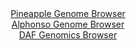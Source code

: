 <div id="Pineapple_Genome_Browser" align="center">
  <a href="https://igv.org/app/?sessionURL=blob:zZJdb5swGEb_i6VUm0T4DBCQqolkSVu1aaZkNFWrChljwBnYxHYgTZT_Pi_atJtOai42TeLCvDL4eY7PAbSYC8IoCIGtW65uWUADomTdEtZNhe9hjQUIc1gJrAGOc8wxRRiEB5BDIWG8uFNfllI2IjQMIpt.DWnBdOHosIZ7RmEndMRqY8yqCqaMQ8m4MEYctswgRdvvcAqbRldnO7prZFBCA1ZNyahgRoNpkXTqf8mvUVJgymqc1NtKklOAROVRGTM9h5.i1TJCCAtxi19vssvo9iZ6cCbx05U3forn16vYW10sSUGh3HJ86c7brGeP5mk8fxrux.t5z56u2js12ge7omxves7ni8muIRyLS8u3hs5w6Hi2wkNohnf_U3P1kDPby7JuZ4tiMRObGeQ71Tq21uvHqyhAZfxmcwccNVAxtFU.AFRyP7RMzTE9zbW9_o.lNdRMM1B8OCMgfH7RgOQQfVPbnw9AvjbKGiDwZnsSSAOMZ5iDsB.Ypm8Fge0O_IEZBNZRO4Atr_4e3Gm8CHzTjmzbS3JSSaV0lgjaCB1Sqrco14v9mTQHI6XS9P46mrTp0kNVid1mvcnR6GvnTv5AUwPq8NMVqqrvyfRPzHtPEF2m5.rGxp2rCJHpyFtV680jipZf_Gt_OiUPtvkmoIGqex6cnPEaSrVfTdTrT.NayAmkUg1aIkhKKiJfV4oj60Bo2Y4SFyBWMWUi4EX6wdRMzXLNj78FdY4vx.8-">Pineapple Genome Browser</a>
</div>
<div id="Alphonso_Genome_Browser" align="center">
  <a href="https://igv.org/app/?sessionURL=blob:zZRra9swFIb_i6BlA8eW7cSJDWG4zaW3dKVumkspRrZlR1SWHEmOk4b896llY19WaD5sDPRBOhzpvOfVI.3BBgtJOAMBcEy7Y9o2MIBc8SZCZUXxLSqxBEGOqMQGEDjHArMUg2APciQVmt7f6J0rpSoZWBZRVatErOCmdE1UolfOUCPNlJfWOacUJVwgxYW0zgTacIsUm1aDE1RVpq7tmh0rQwpZiFYrziS3KsyKuNHnxb9CcYEZL3Fc1lSRdwGx1qM1ZmaOvoWzKExTLOU13l1m_fD6Mnx0h9Pl2DtfTr9fzKbe7DQiBUOqFrhvh4vJ6L5.kL2X9UxJ78Q5u16MZTKU3RCeuIPT4bYiAsu.3bV7bq_ndqC2hrAMb_.nrvUgR3aePS4fs4lMnehyvYvuwsGYTuYXDYFR80HfBwNQntaaBJCuRDewoeFCz.g4XuttavcMCH3tjuAEBE_PBlACpS86_WkP1K7SvACJ1_U7OgbgIsMCBC0fwq7t.06n3W1D37cPxh7Ugv49a0fTe78LndBxvDgnVGmYs1iySpqIMXOT5mbxeqSXY.9GLaJ6ukgb5d6.yqsH0fgU3YWj9ocM6dLv16cb_Yyif0LdZ4SYKjkWte2tN9APazbPVzBa.3w.2VKZXDjZYJKHfzTo7f85zpycixIpna8jevmTtw0SBDGlAxsiSUIoUbuZ9pE3ILAdV2MLUk655hCIIvkCDWjYHfj1N57u4fnwAw--">Alphonso Genome Browser</a>
</div>


<div id="DAF_Genomics_Browser" align="center">
  <a href="https://igv.org/app/?sessionURL=blob:tZFra9swFIb_iyD9ZDu2nPgGYbhrsmbpVurgZWsp4cw.dsxkyZXkJVnIf69IOwYbZQw60BES5_K.0nMg31GqRnCSEOp4Y8fziEXURmyX0HYMP0KLiiQVMIUWkVihRF4gSQ6kAqUhz65M50brTiXDYQmVXSMXbVMoR_kOdLYSvd6gKbWpAy38EBy2yilEa4o1DIF1G8GVGEJRoFK2O.yQ1.stmO1nbn0aieu2Z7o5qa6NCWOsdCowbhte4u4vRv6DslnNm3S1TE_9C9zPy0m6mKef_Gl..y54e5tfX67yYHW2bGoOupc4key6ny7nDxc.5QN6rk0s8dy9ubl0B3SWpvXAvzib7rpGopp4oRf5UUSDmBwtwkTRGxCk2Egv8UZWSCOLjkb289EfB.YnpGhIcndvES2h.GbK7w5E7zuDiyh86E_kLCJkiZIkduy6oRfHdDwKR24ce0frQHrJXpnnLM_i0KUppYHzFVqjXzXs9IlG6M_ka8H8bbKJf4XFZ2y32GcBROUX9_P7KsrikmbhFusPL2CyyIvPqoRsQZvU0_UZCjCj1iLXv6j4x_vjIw--">DAF Genomics Browser</a>
</div>
